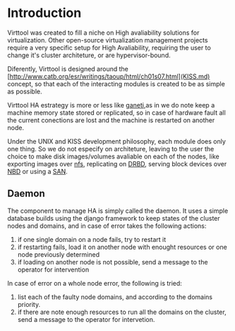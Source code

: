 # Introduction #

Virttool was created to fill a niche on High avaliability solutions for virtualization. Other open-source virtualization management projects require a very specific setup for High Avaliability, requiring the user to change it's cluster architeture, or are hypervisor-bound.

Diferently, Virttool is designed around the [http://www.catb.org/esr/writings/taoup/html/ch01s07.html](KISS.md) concept, so that each of the interacting modules is created to be as simple as possible.

Virttool HA estrategy is more or less like [ganeti](http://code.google.com/p/ganeti/),as in we do note keep a machine memory state stored or replicated, so in case of hardware fault all the current conections are lost and the machine is restarted on another node.

Under the UNIX and KISS development philosophy, each module does only one thing. So we do not especify on architeture, leaving to the user the choice to make disk images/volumes avaliable on each of the nodes, like exporting images over [nfs](http://en.wikipedia.org/wiki/Network_File_System_(protocol)), replicating on [DRBD](http://www.linbit.com/en/products-services/drbd/), serving block devices over [NBD](http://nbd.sourceforge.net/) or using a [SAN](http://en.wikipedia.org/wiki/Storage_area_network).

## Daemon ##

The component to manage HA is simply called the daemon. It uses a simple database builds using the django framework to keep states of the cluster nodes and domains,  and in case of error takes the following actions:

  1. if one single domain on a node fails, try to restart it
  1. if restarting fails, load it on another node with enought resources or one node previously determined
  1. if loading on another node is not possible, send a message to the operator for intervention

In case of error on a whole node error, the following is tried:

  1. list each of the faulty node domains, and according to the domains priority.
  1. if there are note enough resources to run all the domains on the cluster, send a message to the operator for intervetion.